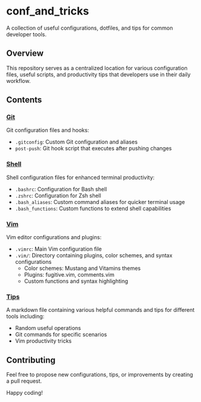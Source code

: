 # conf_and_tricks

A collection of useful configurations, dotfiles, and tips for common developer tools.

## Overview

This repository serves as a centralized location for various configuration files, useful scripts, and productivity tips that developers use in their daily workflow.

## Contents

### [Git](./git/)

Git configuration files and hooks:

- `.gitconfig`: Custom Git configuration and aliases
- `post-push`: Git hook script that executes after pushing changes

### [Shell](./shell/)

Shell configuration files for enhanced terminal productivity:

- `.bashrc`: Configuration for Bash shell
- `.zshrc`: Configuration for Zsh shell
- `.bash_aliases`: Custom command aliases for quicker terminal usage
- `.bash_functions`: Custom functions to extend shell capabilities

### [Vim](./vim/)

Vim editor configurations and plugins:

- `.vimrc`: Main Vim configuration file
- `.vim/`: Directory containing plugins, color schemes, and syntax configurations
  - Color schemes: Mustang and Vitamins themes
  - Plugins: fugitive.vim, comments.vim
  - Custom functions and syntax highlighting

### [Tips](./Tips.md)

A markdown file containing various helpful commands and tips for different tools including:

- Random useful operations
- Git commands for specific scenarios
- Vim productivity tricks

## Contributing

Feel free to propose new configurations, tips, or improvements by creating a pull request.

Happy coding!

